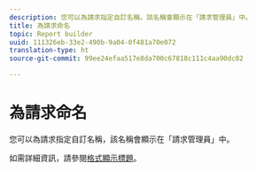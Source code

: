 ```yaml
---
description: 您可以為請求指定自訂名稱，該名稱會顯示在「請求管理員」中。
title: 為請求命名
topic: Report builder
uuid: 111326eb-33e2-490b-9a04-0f481a70e072
translation-type: ht
source-git-commit: 99ee24efaa517e8da700c67818c111c4aa90dc02

---
```



# 為請求命名

您可以為請求指定自訂名稱，該名稱會顯示在「請求管理員」中。

如需詳細資訊，請參閱[格式顯示標題](/help/analyze/report-builder/layout/t-format-display-headers.md)。
